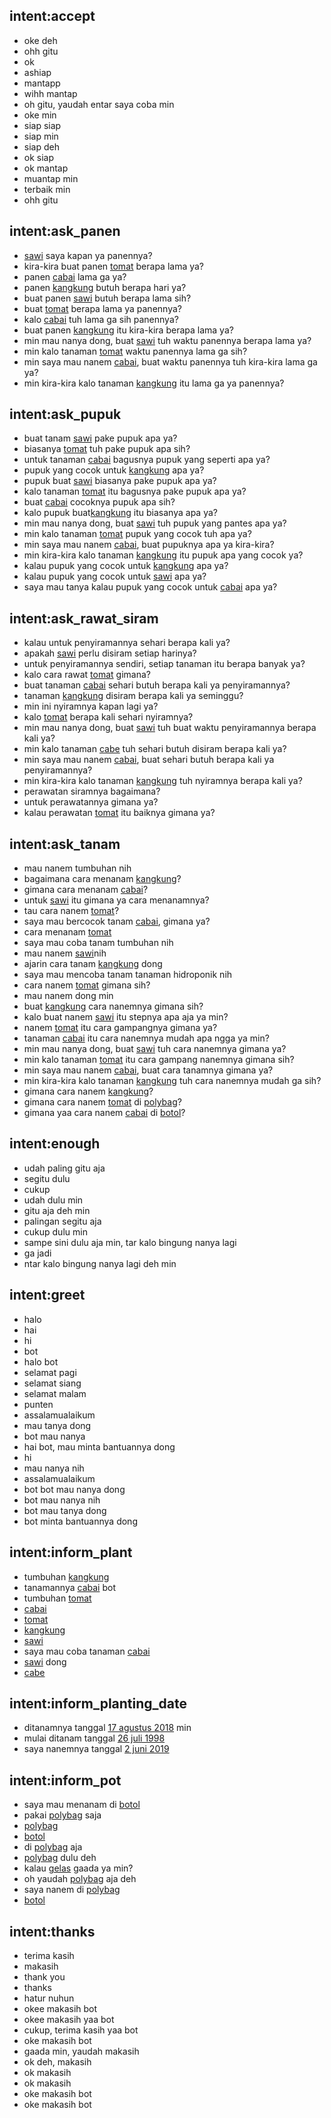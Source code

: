 ## intent:accept
- oke deh
- ohh gitu
- ok
- ashiap
- mantapp
- wihh mantap
- oh gitu, yaudah entar saya coba min
- oke min
- siap siap
- siap min
- siap deh
- ok siap
- ok mantap
- muantap min
- terbaik min
- ohh gitu

## intent:ask_panen
- [sawi](plant) saya kapan ya panennya?
- kira-kira buat panen [tomat](plant) berapa lama ya?
- panen [cabai](plant) lama ga ya?
- panen [kangkung](plant) butuh berapa hari ya?
- buat panen [sawi](plant) butuh berapa lama sih?
- buat [tomat](plant) berapa lama ya panennya?
- kalo [cabai](plant) tuh lama ga sih panennya?
- buat panen [kangkung](plant) itu kira-kira berapa lama ya?
- min mau nanya dong, buat [sawi](plant) tuh waktu panennya berapa lama ya?
- min kalo tanaman [tomat](plant) waktu panennya lama ga sih?
- min saya mau nanem [cabai](plant), buat waktu panennya tuh kira-kira lama ga ya?
- min kira-kira kalo tanaman [kangkung](plant) itu lama ga ya panennya?

## intent:ask_pupuk
- buat tanam [sawi](plant) pake pupuk apa ya?
- biasanya [tomat](plant) tuh pake pupuk apa sih?
- untuk tanaman [cabai](plant) bagusnya pupuk yang seperti apa ya?
- pupuk yang cocok untuk [kangkung](plant) apa ya?
- pupuk buat [sawi](plant) biasanya pake pupuk apa ya?
- kalo tanaman [tomat](plant) itu bagusnya pake pupuk apa ya?
- buat [cabai](plant) cocoknya pupuk apa sih?
- kalo pupuk buat[kangkung](plant) itu biasanya apa ya?
- min mau nanya dong, buat [sawi](plant) tuh pupuk yang pantes apa ya?
- min kalo tanaman [tomat](plant) pupuk yang cocok tuh apa ya?
- min saya mau nanem [cabai](plant), buat pupuknya apa ya kira-kira?
- min kira-kira kalo tanaman [kangkung](plant) itu pupuk apa yang cocok ya?
- kalau pupuk yang cocok untuk [kangkung](plant) apa ya?
- kalau pupuk yang cocok untuk [sawi](plant) apa ya?
- saya mau tanya kalau pupuk yang cocok untuk [cabai](plant) apa ya?

## intent:ask_rawat_siram
- kalau untuk penyiramannya sehari berapa kali ya?
- apakah [sawi](plant) perlu disiram setiap harinya?
- untuk penyiramannya sendiri, setiap tanaman itu berapa banyak ya?
- kalo cara rawat [tomat](plant) gimana?
- buat tanaman [cabai](plant) sehari butuh berapa kali ya penyiramannya?
- tanaman [kangkung](plant) disiram berapa kali ya seminggu?
- min ini nyiramnya kapan lagi ya?
- kalo [tomat](plant) berapa kali sehari nyiramnya?
- min mau nanya dong, buat [sawi](plant) tuh buat waktu penyiramannya berapa kali ya?
- min kalo tanaman [cabe](plant) tuh sehari butuh disiram berapa kali ya?
- min saya mau nanem [cabai](plant), buat sehari butuh berapa kali ya penyiramannya?
- min kira-kira kalo tanaman [kangkung](plant) tuh nyiramnya berapa kali ya?
- perawatan siramnya bagaimana?
- untuk perawatannya gimana ya?
- kalau perawatan [tomat](plant) itu baiknya gimana ya?

## intent:ask_tanam
- mau nanem tumbuhan nih
- bagaimana cara menanam [kangkung](plant)?
- gimana cara menanam [cabai](plant)?
- untuk [sawi](plant) itu gimana ya cara menanamnya?
- tau cara nanem [tomat](plant)?
- saya mau bercocok tanam [cabai](plant), gimana ya?
- cara menanam [tomat](plant)
- saya mau coba tanam tumbuhan nih
- mau nanem [sawi](plant)nih
- ajarin cara tanam [kangkung](plant) dong
- saya mau mencoba tanam tanaman hidroponik nih
- cara nanem [tomat](plant) gimana sih?
- mau nanem dong min
- buat [kangkung](plant) cara nanemnya gimana sih?
- kalo buat nanem [sawi](plant) itu stepnya apa aja ya min?
- nanem [tomat](plant) itu cara gampangnya gimana ya?
- tanaman [cabai](plant) itu cara nanemnya mudah apa ngga ya min?
- min mau nanya dong, buat [sawi](plant) tuh cara nanemnya gimana ya?
- min kalo tanaman [tomat](plant) itu cara gampang nanemnya gimana sih?
- min saya mau nanem [cabai](plant), buat cara tanamnya gimana ya?
- min kira-kira kalo tanaman [kangkung](plant) tuh cara nanemnya mudah ga sih?
- gimana cara nanem [kangkung](plant)?
- gimana cara nanem [tomat](plant) di [polybag](pot)?
- gimana yaa cara nanem [cabai](plant) di [botol](pot)?

## intent:enough
- udah paling gitu aja
- segitu dulu
- cukup
- udah dulu min
- gitu aja deh min
- palingan segitu aja
- cukup dulu min
- sampe sini dulu aja min, tar kalo bingung nanya lagi
- ga jadi 
- ntar kalo bingung nanya lagi deh min

## intent:greet
- halo
- hai
- hi
- bot
- halo bot
- selamat pagi
- selamat siang
- selamat malam
- punten
- assalamualaikum
- mau tanya dong
- bot mau nanya
- hai bot, mau minta bantuannya dong
- hi
- mau nanya nih
- assalamualaikum
- bot bot mau nanya dong
- bot mau nanya nih
- bot mau tanya dong
- bot minta bantuannya dong

## intent:inform_plant
- tumbuhan [kangkung](plant)
- tanamannya [cabai](plant) bot
- tumbuhan [tomat](plant)
- [cabai](plant)
- [tomat](plant)
- [kangkung](plant)
- [sawi](plant)
- saya mau coba tanaman [cabai](plant)
- [sawi](plant) dong
- [cabe](plant)

## intent:inform_planting_date
- ditanamnya tanggal [17 agustus 2018](date) min
- mulai ditanam tanggal [26 juli 1998](date)
- saya nanemnya tanggal [2 juni 2019](date)

## intent:inform_pot
- saya mau menanam di [botol](pot)
- pakai [polybag](pot) saja
- [polybag](pot)
- [botol](pot)
- di [polybag](pot) aja
- [polybag](pot) dulu deh
- kalau [gelas](pot) gaada ya min?
- oh yaudah [polybag](pot) aja deh
- saya nanem di [polybag](pot)
- [botol](pot)

## intent:thanks
- terima kasih
- makasih
- thank you
- thanks
- hatur nuhun
- okee makasih bot
- okee makasih yaa bot
- cukup, terima kasih yaa bot
- oke makasih bot
- gaada min, yaudah makasih
- ok deh, makasih
- ok makasih
- ok makasih
- oke makasih bot
- oke makasih bot
